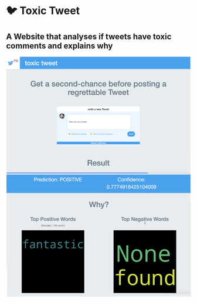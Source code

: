 # 🐦 Toxic Tweet
## A Website that analyses if tweets have toxic comments and explains why


![](toxic-tweet-demo.png)
